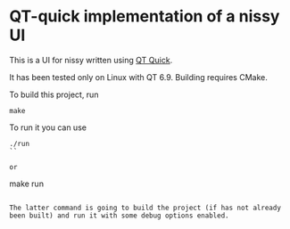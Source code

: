 # QT-quick implementation of a nissy UI

This is a UI for nissy written using
[QT Quick](https://doc.qt.io/qt-6/qtquick-index.html).

It has been tested only on Linux with QT 6.9.
Building requires CMake.

To build this project, run

```
make
```

To run it you can use

```
./run
``

or

```
make run
```

The latter command is going to build the project (if has not already
been built) and run it with some debug options enabled.
